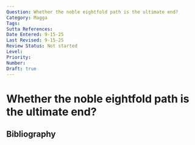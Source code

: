 ```yaml
---
Question: Whether the noble eightfold path is the ultimate end?
Category: Magga
Tags: 
Sutta References: 
Date Entered: 9-15-25
Last Revised: 9-15-25
Review Status: Not started
Level: 
Priority: 
Number: 
Draft: true
---
```


# Whether the noble eightfold path is the ultimate end?

## Bibliography

<!-- 

Notes:

Objection 1: It seems the path is the ultimate end, for it is said that "right view is the far shore" (AN 10.117), along with all of the other factors of the tenfold path. Since the far shore is an epithet of Nibbāna, therefore, the path, as in the noble eight or tenfold path, is the ultimate end of the holy life.

On the contrary, it is said that the noble eightfold path is the highest of all *conditioned* phenomena, and that the noble eightfold path, like a makeshift raft, should be abandoned once it has been used to successfully reach the far shore.

I answer that for various reasons the path cannot be identified with Nibbāna. Not only is the path conditioned, but the duty with respect of the path is to develop it, while the duty with respect to Nibbāna is to realize it. Moreover, it is said that the path and factors therein arise and cease, which is not characteristic of Nibbāna.

Reply to Objection 1: What is said in that sutta should not be taken as a strict identification of the path with Nibbāna. Rather, insofar as the attainment of the path unfailingly leads to the far shore, as it were, it may be called the far shore, just as if one were to finally arrive at the final stretch of their journey to some destination, they might say "I have arrived".

-->